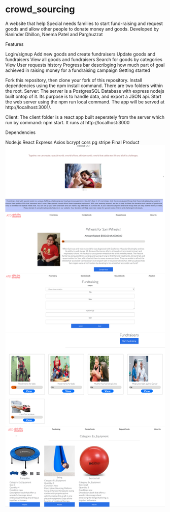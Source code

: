 # crowd_sourcing
A website that help Special needs families to start fund-raising and request goods and allow other people to donate money and goods. Developed by Raninder Dhillon, Neema Patel and Parghuzzat

Features

Login/signup
Add new goods and create fundraisers
Update goods and fundraisers
View all goods and fundraisers
Search for goods by categories
View User requests history
Progress bar describging how much part of goal achieved in raising money for a fundraising campaign
Getting started

Fork this repository, then clone your fork of this repository.
Install dependencies using the npm install command.
There are two folders within the root.
Server: The server is a PostgresSQL Database with express nodejs built ontop of it. Its purpose is to handle data, and export a JSON api. Start the web server using the npm run local command. The app will be served at http://localhost:3001/.

Client: The client folder is a react app built seperately from the server which run by command: npm start. It runs at http://localhost:3000

Dependencies

Node.js
React
Express
Axios
bcrypt
cors
pg
stripe
Final Product
![About page](https://raw.githubusercontent.com/raninder/crowd_funding/main/screenshots/About.png)
![Donate Money](https://github.com/raninder/crowd_funding/blob/main/screenshots/fund-raising.png)
![Fundraising](https://github.com/raninder/crowd_funding/blob/main/screenshots/form.png)
![Display](https://github.com/raninder/crowd_funding/blob/main/screenshots/fundraisers.png)
![Goods Display](https://github.com/raninder/crowd_funding/blob/main/screenshots/goods.png)
